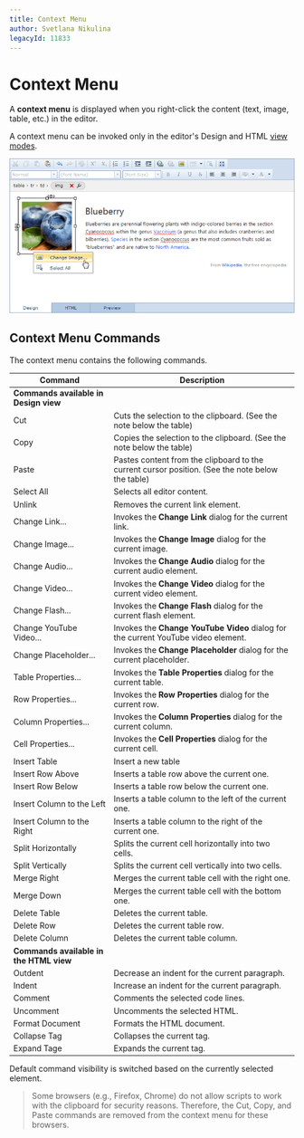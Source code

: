 ```yaml
---
title: Context Menu
author: Svetlana Nikulina
legacyId: 11833
---
```

# Context Menu
A **context menu** is displayed when you right-click the content (text, image, table, etc.) in the editor.

A context menu can be invoked only in the editor's Design and HTML [view modes](view-modes.md).

![ASPxHtmlEditor-DesignView](../../../images/img11322.png)

## Context Menu Commands
The context menu contains the following commands.

| Command | Description |
|---|---|
| **Commands available in Design view** |
| Cut | Cuts the selection to the clipboard. (See the note below the table) |
| Copy | Copies the selection to the clipboard. (See the note below the table) |
| Paste | Pastes content from the clipboard to the current cursor position. (See the note below the table) |
| Select All | Selects all editor content. |
| Unlink | Removes the current link element. |
| Change Link... | Invokes the **Change Link** dialog for the current link. |
| Change Image... | Invokes the **Change Image** dialog for the current image. |
| Change Audio... | Invokes the **Change Audio** dialog for the current audio element. |
| Change Video... | Invokes the **Change Video** dialog for the current video element. |
| Change Flash... | Invokes the **Change Flash** dialog for the current flash element. |
| Change YouTube Video... | Invokes the **Change YouTube Video** dialog for the current YouTube video element. |
| Change Placeholder... | Invokes the **Change Placeholder** dialog for the current placeholder. |
| Table Properties... | Invokes the **Table Properties** dialog for the current table. |
| Row Properties... | Invokes the **Row Properties** dialog for the current row. |
| Column Properties... | Invokes the **Column Properties** dialog for the current column. |
| Cell Properties... | Invokes the **Cell Properties** dialog for the current cell. |
| Insert Table | Insert a new table |
| Insert Row Above | Inserts a table row above the current one. |
| Insert Row Below | Inserts a table row below the current one. |
| Insert Column to the Left | Inserts a table column to the left of the current one. |
| Insert Column to the Right | Inserts a table column to the right of the current one. |
| Split Horizontally | Splits the current cell horizontally into two cells. |
| Split Vertically | Splits the current cell vertically into two cells. |
| Merge Right | Merges the current table cell with the right one. |
| Merge Down | Merges the current table cell with the bottom one. |
| Delete Table | Deletes the current table. |
| Delete Row | Deletes the current table row. |
| Delete Column | Deletes the current table column. |
| **Commands available in the HTML view** |
| Outdent | Decrease an indent for the current paragraph. |
| Indent | Increase an indent for the current paragraph. |
| Comment | Comments the selected code lines. |
| Uncomment | Uncomments the selected HTML. |
| Format Document | Formats the HTML document. |
| Collapse Tag | Collapses the current tag. |
| Expand Tage | Expands the current tag. |

Default command visibility is switched based on the currently selected element.

> Some browsers (e.g., Firefox, Chrome) do not allow scripts to work with the clipboard for security reasons. Therefore, the Cut, Copy, and Paste commands are removed from the context menu for these browsers.